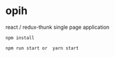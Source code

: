 # opih
react / redux-thunk single page application

```
npm install
```
```
npm run start or  yarn start
```

